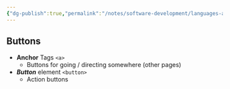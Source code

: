 ```yaml
---
{"dg-publish":true,"permalink":"/notes/software-development/languages-and-frameworks/web-development/front-end/web-design/rules/html/","created":"2025-07-13T15:24:55.458+08:00"}
---
```




## Buttons
- __Anchor__ Tags `<a>`
	- Buttons for going / directing somewhere (other pages)
- ___Button___ element `<button>`
	- Action buttons 